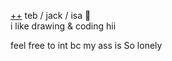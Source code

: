 [++](https://en.pronouns.page/@tebr) teb / jack / isa 💙  
i like drawing & coding hii  

feel free to int bc my ass is So lonely
